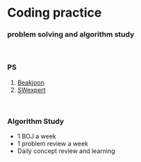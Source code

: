 # Coding practice
### problem solving and algorithm study
</br>

### PS 
  1. [Beakjoon](https://www.acmicpc.net/)
  2. [SWexpert](https://swexpertacademy.com/main/main.do)
</br>

### Algorithm Study
  - 1 BOJ a week
  - 1 problem review a week
  - Daily concept review and learning
